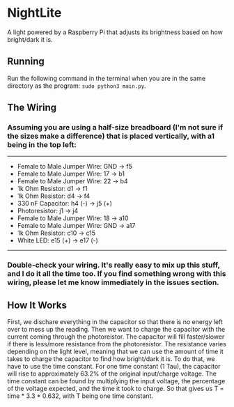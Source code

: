 # NightLite
A light powered by a Raspberry Pi that adjusts its brightness based on how bright/dark it is.

## Running
Run the following command in the terminal when you are in the same directory as the program: ```sudo python3 main.py```.

## The Wiring
### Assuming you are using a half-size breadboard (I'm not sure if the sizes make a difference) that is placed vertically, with a1 being in the top left:
---
- Female to Male Jumper Wire: GND -> f5
- Female to Male Jumper Wire: 17 -> b1
- Female to Male Jumper Wire: 22 -> b4
- 1k Ohm Resistor: d1 -> f1
- 1k Ohm Resistor: d4 -> f4
- 330 nF Capacitor: h4 (-) -> j5 (+)
- Photoresistor: j1 -> j4
- Female to Male Jumper Wire: 18 -> a10
- Female to Male Jumper Wire: GND -> a17
- 1k Ohm Resistor: c10 -> c15
- White LED: e15 (+) -> e17 (-)
---
### Double-check your wiring. It's really easy to mix up this stuff, and I do it all the time too. If you find something wrong with this wiring, please let me know immediately in the issues section.

## How It Works

First, we dischare everything in the capacitor so that there is no energy left over to mess up the reading. Then we want to charge the capacitor with the current coming through the photoreistor. The capacitor will fill faster/slower if there is less/more resistance from the photoresistor. The resistance varies depending on the light level, meaning that we can use the amount of time it takes to charge the capacitor to find how bright/dark it is. To do that, we have to use the time constant. For one time constant (1 Tau), the capacitor will rise to approximately 63.2% of the original input/charge voltage. The time constant can be found by multiplying the input voltage, the percentage of the voltage expected, and the time it took to charge. So that gives us T = time * 3.3 * 0.632, with T being one time constant.

